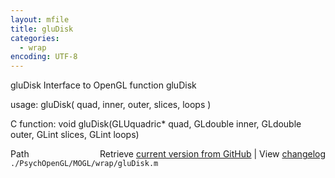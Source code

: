 ```yaml
---
layout: mfile
title: gluDisk
categories:
  - wrap
encoding: UTF-8
---
```


gluDisk  Interface to OpenGL function gluDisk  

usage:  gluDisk( quad, inner, outer, slices, loops )  

C function:  void gluDisk(GLUquadric\* quad, GLdouble inner, GLdouble outer, GLint slices, GLint loops)  


<div class="code_header" style="text-align:right;">
  <span style="float:left;">Path&nbsp;&nbsp;</span> <span class="counter">Retrieve <a href=
  "https://raw.github.com/Psychtoolbox-3/Psychtoolbox-3/beta/./PsychOpenGL/MOGL/wrap/gluDisk.m">current version from GitHub</a> | View <a href=
  "https://github.com/Psychtoolbox-3/Psychtoolbox-3/commits/beta/./PsychOpenGL/MOGL/wrap/gluDisk.m">changelog</a></span>
</div>
<div class="code">
  <code>./PsychOpenGL/MOGL/wrap/gluDisk.m</code>
</div>
